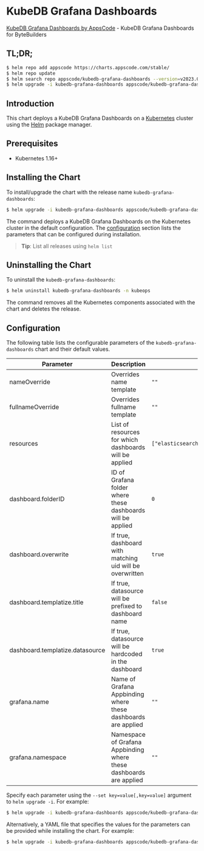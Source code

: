 # KubeDB Grafana Dashboards

[KubeDB Grafana Dashboards by AppsCode](https://github.com/kubedb/installer) - KubeDB Grafana Dashboards for ByteBuilders

## TL;DR;

```bash
$ helm repo add appscode https://charts.appscode.com/stable/
$ helm repo update
$ helm search repo appscode/kubedb-grafana-dashboards --version=v2023.06.19
$ helm upgrade -i kubedb-grafana-dashboards appscode/kubedb-grafana-dashboards -n kubeops --create-namespace --version=v2023.06.19
```

## Introduction

This chart deploys a KubeDB Grafana Dashboards on a [Kubernetes](http://kubernetes.io) cluster using the [Helm](https://helm.sh) package manager.

## Prerequisites

- Kubernetes 1.16+

## Installing the Chart

To install/upgrade the chart with the release name `kubedb-grafana-dashboards`:

```bash
$ helm upgrade -i kubedb-grafana-dashboards appscode/kubedb-grafana-dashboards -n kubeops --create-namespace --version=v2023.06.19
```

The command deploys a KubeDB Grafana Dashboards on the Kubernetes cluster in the default configuration. The [configuration](#configuration) section lists the parameters that can be configured during installation.

> **Tip**: List all releases using `helm list`

## Uninstalling the Chart

To uninstall the `kubedb-grafana-dashboards`:

```bash
$ helm uninstall kubedb-grafana-dashboards -n kubeops
```

The command removes all the Kubernetes components associated with the chart and deletes the release.

## Configuration

The following table lists the configurable parameters of the `kubedb-grafana-dashboards` chart and their default values.

|            Parameter            |                            Description                             |                                         Default                                          |
|---------------------------------|--------------------------------------------------------------------|------------------------------------------------------------------------------------------|
| nameOverride                    | Overrides name template                                            | <code>""</code>                                                                          |
| fullnameOverride                | Overrides fullname template                                        | <code>""</code>                                                                          |
| resources                       | List of resources for which dashboards will be applied             | <code>["elasticsearch","mariadb","mongodb","mysql","postgres","redis","proxysql"]</code> |
| dashboard.folderID              | ID of Grafana folder where these dashboards will be applied        | <code>0</code>                                                                           |
| dashboard.overwrite             | If true, dashboard with matching uid will be overwritten           | <code>true</code>                                                                        |
| dashboard.templatize.title      | If true, datasource will be prefixed to dashboard name             | <code>false</code>                                                                       |
| dashboard.templatize.datasource | If true, datasource will be hardcoded in the dashboard             | <code>true</code>                                                                        |
| grafana.name                    | Name of Grafana Appbinding where these dashboards are applied      | <code>""</code>                                                                          |
| grafana.namespace               | Namespace of Grafana Appbinding where these dashboards are applied | <code>""</code>                                                                          |


Specify each parameter using the `--set key=value[,key=value]` argument to `helm upgrade -i`. For example:

```bash
$ helm upgrade -i kubedb-grafana-dashboards appscode/kubedb-grafana-dashboards -n kubeops --create-namespace --version=v2023.06.19 --set resources=["elasticsearch","mariadb","mongodb","mysql","postgres","redis","proxysql"]
```

Alternatively, a YAML file that specifies the values for the parameters can be provided while
installing the chart. For example:

```bash
$ helm upgrade -i kubedb-grafana-dashboards appscode/kubedb-grafana-dashboards -n kubeops --create-namespace --version=v2023.06.19 --values values.yaml
```
